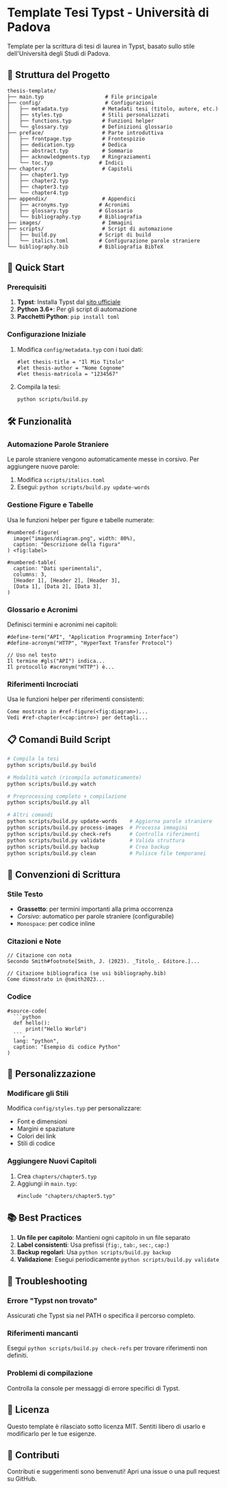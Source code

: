 # Template Tesi Typst - Università di Padova

Template per la scrittura di tesi di laurea in Typst, basato sullo stile dell'Università degli Studi di Padova.

## 📁 Struttura del Progetto

```
thesis-template/
├── main.typ                    # File principale
├── config/                     # Configurazioni
│   ├── metadata.typ           # Metadati tesi (titolo, autore, etc.)
│   ├── styles.typ             # Stili personalizzati
│   ├── functions.typ          # Funzioni helper
│   └── glossary.typ           # Definizioni glossario
├── preface/                   # Parte introduttiva
│   ├── frontpage.typ          # Frontespizio
│   ├── dedication.typ         # Dedica
│   ├── abstract.typ           # Sommario
│   ├── acknowledgments.typ    # Ringraziamenti
│   └── toc.typ               # Indici
├── chapters/                  # Capitoli
│   ├── chapter1.typ          
│   ├── chapter2.typ          
│   ├── chapter3.typ          
│   └── chapter4.typ          
├── appendix/                  # Appendici
│   ├── acronyms.typ          # Acronimi
│   ├── glossary.typ          # Glossario
│   └── bibliography.typ      # Bibliografia
├── images/                    # Immagini
├── scripts/                   # Script di automazione
│   ├── build.py              # Script di build
│   └── italics.toml          # Configurazione parole straniere
└── bibliography.bib          # Bibliografia BibTeX
```

## 🚀 Quick Start

### Prerequisiti

1. **Typst**: Installa Typst dal [sito ufficiale](https://github.com/typst/typst)
2. **Python 3.6+**: Per gli script di automazione
3. **Pacchetti Python**: `pip install toml`

### Configurazione Iniziale

1. Modifica `config/metadata.typ` con i tuoi dati:
   ```typ
   #let thesis-title = "Il Mio Titolo"
   #let thesis-author = "Nome Cognome"
   #let thesis-matricola = "1234567"
   ```

2. Compila la tesi:
   ```bash
   python scripts/build.py
   ```

## 🛠️ Funzionalità

### Automazione Parole Straniere

Le parole straniere vengono automaticamente messe in corsivo. Per aggiungere nuove parole:

1. Modifica `scripts/italics.toml`
2. Esegui: `python scripts/build.py update-words`

### Gestione Figure e Tabelle

Usa le funzioni helper per figure e tabelle numerate:

```typ
#numbered-figure(
  image("images/diagram.png", width: 80%),
  caption: "Descrizione della figura"
) <fig:label>

#numbered-table(
  caption: "Dati sperimentali",
  columns: 3,
  [Header 1], [Header 2], [Header 3],
  [Data 1], [Data 2], [Data 3],
)
```

### Glossario e Acronimi

Definisci termini e acronimi nei capitoli:

```typ
#define-term("API", "Application Programming Interface")
#define-acronym("HTTP", "HyperText Transfer Protocol")

// Uso nel testo
Il termine #gls("API") indica...
Il protocollo #acronym("HTTP") è...
```

### Riferimenti Incrociati

Usa le funzioni helper per riferimenti consistenti:

```typ
Come mostrato in #ref-figure(<fig:diagram>)...
Vedi #ref-chapter(<cap:intro>) per dettagli...
```

## 📋 Comandi Build Script

```bash
# Compila la tesi
python scripts/build.py build

# Modalità watch (ricompila automaticamente)
python scripts/build.py watch

# Preprocessing completo + compilazione
python scripts/build.py all

# Altri comandi
python scripts/build.py update-words    # Aggiorna parole straniere
python scripts/build.py process-images  # Processa immagini
python scripts/build.py check-refs      # Controlla riferimenti
python scripts/build.py validate        # Valida struttura
python scripts/build.py backup          # Crea backup
python scripts/build.py clean           # Pulisce file temporanei
```

## 📝 Convenzioni di Scrittura

### Stile Testo

- **Grassetto**: per termini importanti alla prima occorrenza
- *Corsivo*: automatico per parole straniere (configurabile)
- `Monospace`: per codice inline

### Citazioni e Note

```typ
// Citazione con nota
Secondo Smith#footnote[Smith, J. (2023). _Titolo_. Editore.]...

// Citazione bibliografica (se usi bibliography.bib)
Come dimostrato in @smith2023...
```

### Codice

```typ
#source-code(
  ```python
  def hello():
      print("Hello World")
  ```,
  lang: "python",
  caption: "Esempio di codice Python"
)
```

## 🎨 Personalizzazione

### Modificare gli Stili

Modifica `config/styles.typ` per personalizzare:
- Font e dimensioni
- Margini e spaziature
- Colori dei link
- Stili di codice

### Aggiungere Nuovi Capitoli

1. Crea `chapters/chapter5.typ`
2. Aggiungi in `main.typ`:
   ```typ
   #include "chapters/chapter5.typ"
   ```

## 📚 Best Practices

1. **Un file per capitolo**: Mantieni ogni capitolo in un file separato
2. **Label consistenti**: Usa prefissi (`fig:`, `tab:`, `sec:`, `cap:`)
3. **Backup regolari**: Usa `python scripts/build.py backup`
4. **Validazione**: Esegui periodicamente `python scripts/build.py validate`

## 🐛 Troubleshooting

### Errore "Typst non trovato"
Assicurati che Typst sia nel PATH o specifica il percorso completo.

### Riferimenti mancanti
Esegui `python scripts/build.py check-refs` per trovare riferimenti non definiti.

### Problemi di compilazione
Controlla la console per messaggi di errore specifici di Typst.

## 📄 Licenza

Questo template è rilasciato sotto licenza MIT. Sentiti libero di usarlo e modificarlo per le tue esigenze.

## 🤝 Contributi

Contributi e suggerimenti sono benvenuti! Apri una issue o una pull request su GitHub.